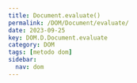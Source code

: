 ```yaml
---
title: Document.evaluate()
permalink: /DOM/Document/evaluate/
date: 2023-09-25
key: DOM.D.Document.evaluate
category: DOM
tags: [metodo dom]
sidebar:
  nav: dom
---
```

